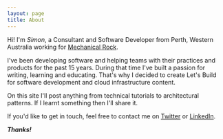 ```yaml
---
layout: page
title: About
---
```


Hi! I'm *Simon*, a Consultant and Software Developer from Perth, Western Australia working for [Mechanical Rock](https://mechanicalrock.io).

I've been developing software and helping teams with their practices and products for the past 15 years. During that time I've built a passion for writing, learning and educating. That's why I decided to create Let's Build for software development and cloud infrastructure content.

On this site I'll post anything from technical tutorials to architectural patterns. If I learnt something then I'll share it.

If you'd like to get in touch, feel free to contact me on [Twitter](https://twitter.com/bracegirdle_me) or [LinkedIn](https://www.linkedin.com/in/simon-bracegirdle/).

_**Thanks!**_

